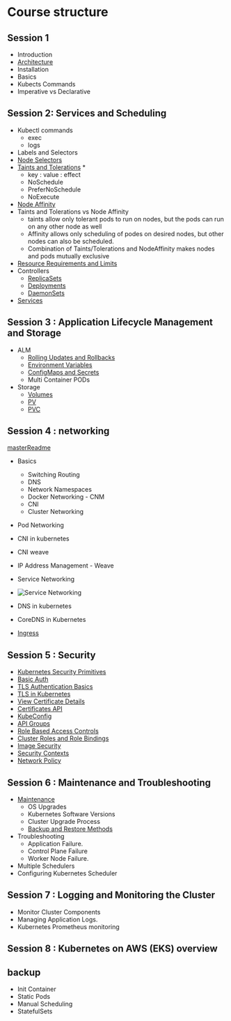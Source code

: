 # Course structure

## Session 1

* Introduction
* [Architecture](Architecture/README.MD)
* Installation
* Basics
* Kubects Commands
* Imperative vs Declarative

## Session 2: Services and Scheduling

* Kubectl commands
  * exec
  * logs
* Labels and Selectors
* [Node Selectors](Module-2/Scheduling/node-selector.yaml)
* [Taints and Tolerations](Module-2/Scheduling/taints-tolerations/toleration-pod.yaml)
  * 
  * key : value : effect
  * NoSchedule
  * PreferNoSchedule
  * NoExecute
* [Node Affinity](Module-2/Scheduling/nodeaffinity/nginx-nodeaffinity.yaml)
* Taints and Tolerations vs Node Affinity
  * taints allow only tolerant pods to run on nodes, but the pods can run on any other node as well
  * Affinity allows only scheduling of podes on desired nodes, but other nodes can also be scheduled.
  * Combination of Taints/Tolerations and NodeAffinity makes nodes and pods mutually exclusive
* [Resource Requirements and Limits](Module-2/Scheduling/resource-limit/cpu-request-limit.yaml)
* Controllers
  * [ReplicaSets](Module-3/Controllers/replicaset)
  * [Deployments](Module-3/Controllers/deployments/app1.yaml)
  * [DaemonSets](Module-3/Controllers/daemonset/daemonset.yaml)
* [Services](Module-2/Services/README.md)

## Session 3 : Application Lifecycle Management and Storage

* ALM
  * [Rolling Updates and Rollbacks](Module-3/Controllers/deployments/rollout_rollbacks.cmd)
  * [Environment Variables](Module-4/env_vars.md)
  * [ConfigMaps and Secrets](Module-4/cm-secret/README.md)
  * Multi Container PODs
* Storage
  * [Volumes](Module-4/storage/hoststorage.yaml)
  * [PV](Module-4/storage/pv.yaml)
  * [PVC](Module-4/storage/pvc.yaml)

## Session 4 : networking
[masterReadme](Networking)

* Basics
  * Switching Routing
  * DNS
  * Network Namespaces
  * Docker Networking - CNM
  * CNI
  * Cluster Networking
* Pod Networking
* CNI in kubernetes
* CNI weave
* IP Address Management - Weave
* Service Networking
* ![Service Networking](https://user-images.githubusercontent.com/17488415/123072311-0e1af380-d433-11eb-8176-15265cf68027.png)

* DNS in kubernetes
* CoreDNS in Kubernetes
* [Ingress](Ingress/ingress.md)

## Session 5 : Security

* [Kubernetes Security Primitives](Security/security_primites.md)
* [Basic Auth](Security/BasicAuth.md)
* [TLS Authentication Basics](Security/TLS.md)
* [TLS in Kubernetes](Security/kubernetes-TLS.md)
* [View Certificate Details](Security/explore_kubernetes_certs.md)
* [Certificates API](Security/create-and-manage-cert.MD)
* [KubeConfig](Security/kubeconfig.MD)
* [API Groups](Security/api-groups.MD)
* [Role Based Access Controls](Security/RBAC.MD)
* [Cluster Roles and Role Bindings](https://github.com/kodekloudhub/certified-kubernetes-administrator-course/blob/master/docs/07-Security/19-Cluster-Roles.md)
* [Image Security](https://github.com/kodekloudhub/certified-kubernetes-administrator-course/blob/master/docs/07-Security/21-Image-Security.md)
* [Security Contexts](https://github.com/kodekloudhub/certified-kubernetes-administrator-course/blob/master/docs/07-Security/23-Security-Context.md)
* [Network Policy](https://github.com/kodekloudhub/certified-kubernetes-administrator-course/blob/master/docs/07-Security/25-Network-Policies.md)

## Session 6 : Maintenance and Troubleshooting

* [Maintenance](ClusterMaintainance/Upgrade-Kubernetes.MD)
  * OS Upgrades
  * Kubernetes Software Versions
  * Cluster Upgrade Process
  * [Backup and Restore Methods](ClusterMaintainance/BackupRestore.md)
* Troubleshooting
  * Application Failure.
  * Control Plane Failure
  * Worker Node Failure.
* Multiple Schedulers
* Configuring Kubernetes Scheduler

## Session 7 : Logging and Monitoring the Cluster

* Monitor Cluster Components
* Managing Application Logs.
* Kubernetes Prometheus monitoring

## Session 8 : Kubernetes on AWS (EKS) overview

## backup

* Init Container
* Static Pods
* Manual Scheduling
* StatefulSets
